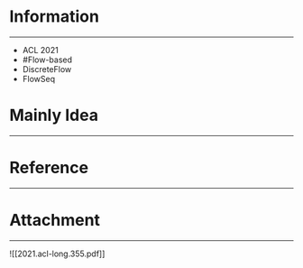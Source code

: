 # Information
---
- ACL 2021
- #Flow-based
- DiscreteFlow
- FlowSeq

# Mainly Idea
---


# Reference
---


# Attachment
---
![[2021.acl-long.355.pdf]]